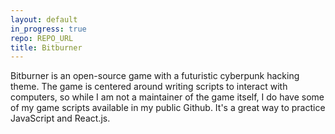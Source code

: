 ```yaml
---
layout: default
in_progress: true
repo: REPO_URL
title: Bitburner
---
```


Bitburner is an open-source game with a futuristic cyberpunk hacking theme.
The game is centered around writing scripts to interact with computers, so
while I am not a maintainer of the game itself, I do have some of my game
scripts available in my public Github. It's a great way to practice JavaScript 
and React.js.
